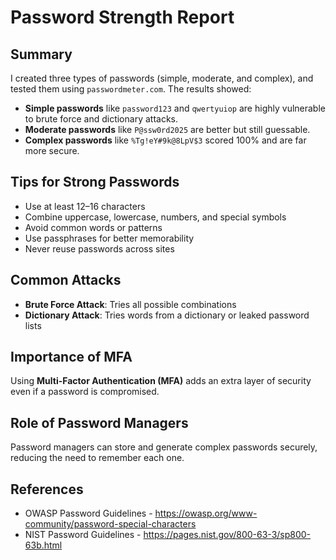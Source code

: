 # Password Strength Report

## Summary

I created three types of passwords (simple, moderate, and complex), and tested them using `passwordmeter.com`. The results showed:

- **Simple passwords** like `password123` and `qwertyuiop` are highly vulnerable to brute force and dictionary attacks.
- **Moderate passwords** like `P@ssw0rd2025` are better but still guessable.
- **Complex passwords** like `%Tg!eY#9k@8LpV$3` scored 100% and are far more secure.

## Tips for Strong Passwords
- Use at least 12–16 characters
- Combine uppercase, lowercase, numbers, and special symbols
- Avoid common words or patterns
- Use passphrases for better memorability
- Never reuse passwords across sites

## Common Attacks
- **Brute Force Attack**: Tries all possible combinations
- **Dictionary Attack**: Tries words from a dictionary or leaked password lists

## Importance of MFA
Using **Multi-Factor Authentication (MFA)** adds an extra layer of security even if a password is compromised.

## Role of Password Managers
Password managers can store and generate complex passwords securely, reducing the need to remember each one.

## References
- OWASP Password Guidelines - https://owasp.org/www-community/password-special-characters
- NIST Password Guidelines - https://pages.nist.gov/800-63-3/sp800-63b.html
